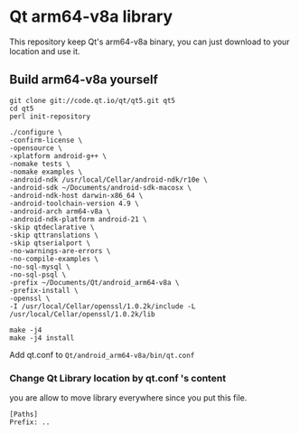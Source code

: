 # Qt arm64-v8a library
This repository keep Qt's arm64-v8a binary, you can just download to your location and use it.



## Build arm64-v8a yourself
```
git clone git://code.qt.io/qt/qt5.git qt5
cd qt5
perl init-repository

./configure \
-confirm-license \
-opensource \
-xplatform android-g++ \
-nomake tests \
-nomake examples \
-android-ndk /usr/local/Cellar/android-ndk/r10e \
-android-sdk ~/Documents/android-sdk-macosx \
-android-ndk-host darwin-x86_64 \
-android-toolchain-version 4.9 \
-android-arch arm64-v8a \
-android-ndk-platform android-21 \
-skip qtdeclarative \
-skip qttranslations \
-skip qtserialport \
-no-warnings-are-errors \
-no-compile-examples \
-no-sql-mysql \
-no-sql-psql \
-prefix ~/Documents/Qt/android_arm64-v8a \
-prefix-install \
-openssl \
-I /usr/local/Cellar/openssl/1.0.2k/include -L /usr/local/Cellar/openssl/1.0.2k/lib

make -j4
make -j4 install

```

Add qt.conf to `Qt/android_arm64-v8a/bin/qt.conf`

### Change Qt Library location by qt.conf 's content
you are allow to move library everywhere since you put this file.
```
[Paths]
Prefix: ..
```
